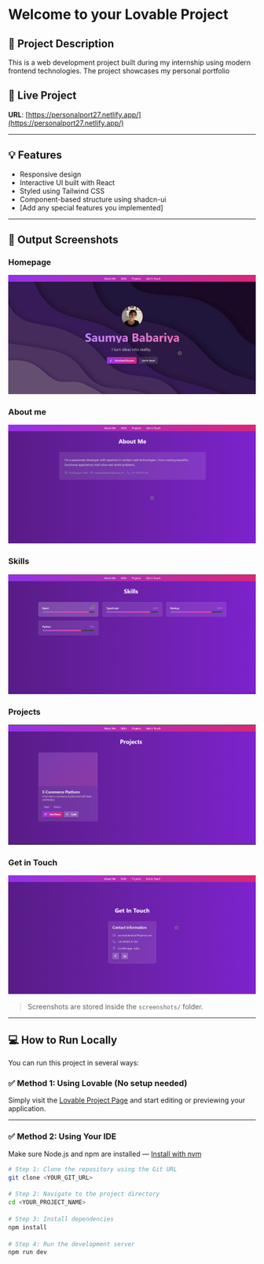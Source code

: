 # Welcome to your Lovable Project

## 🌟 Project Description

This is a web development project built during my internship using modern frontend technologies. The project showcases my personal portfolio

## 🚀 Live Project

**URL**: [https://personalport27.netlify.app/](https://personalport27.netlify.app/)

---

## 💡 Features

- Responsive design
- Interactive UI built with React
- Styled using Tailwind CSS
- Component-based structure using shadcn-ui
- [Add any special features you implemented]

---

## 📸 Output Screenshots

### Homepage
![Homepage](./screenshots/Home.png)

### About me
![About me](./screenshots/Aboutme.png)

### Skills
![Skills](./screenshots/Skills.png)

### Projects
![Projects](./screenshots/projects.png)

### Get in Touch
![Get in Touch](./screenshots/getintouch.png)

> Screenshots are stored inside the `screenshots/` folder.

---

## 💻 How to Run Locally

You can run this project in several ways:

### ✅ Method 1: Using Lovable (No setup needed)
Simply visit the [Lovable Project Page](https://lovable.dev/projects/6000a960-23d5-4ada-ba6a-0463b8b56d5b) and start editing or previewing your application.

---

### ✅ Method 2: Using Your IDE

Make sure Node.js and npm are installed — [Install with nvm](https://github.com/nvm-sh/nvm#installing-and-updating)

```bash
# Step 1: Clone the repository using the Git URL
git clone <YOUR_GIT_URL>

# Step 2: Navigate to the project directory
cd <YOUR_PROJECT_NAME>

# Step 3: Install dependencies
npm install

# Step 4: Run the development server
npm run dev
